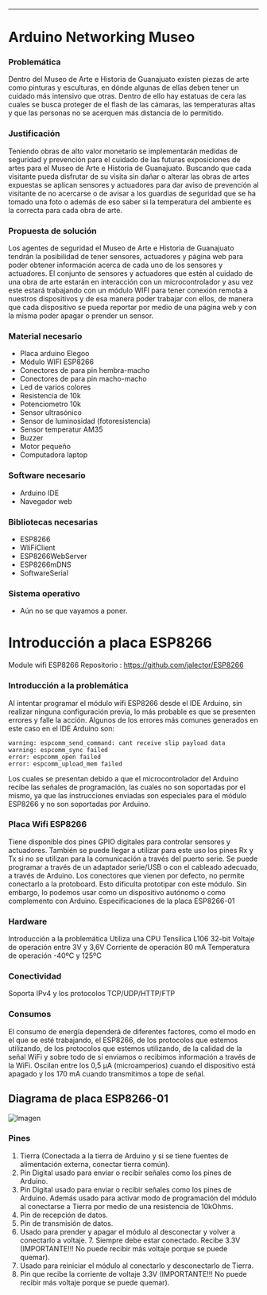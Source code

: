 
--------------------------------
#  Arduino Networking Museo

### Problemática
Dentro del Museo de Arte e Historia de Guanajuato existen piezas de arte como pinturas y esculturas, en dónde algunas de ellas deben tener un cuidado más intensivo que otras. Dentro de ello hay estatuas de cera las cuales se busca proteger de el flash de las cámaras, las temperaturas altas y que las personas no se acerquen más distancia de lo permitido. 

### Justificación
Teniendo obras de alto valor monetario se implementarán medidas de seguridad y prevención para el cuidado de las futuras exposiciones de artes para el Museo de Arte e Historia de Guanajuato. Buscando que cada visitante pueda disfrutar de su visita sin dañar o alterar las obras de artes expuestas se aplican sensores y actuadores para dar aviso de prevención al visitante de no acercarse o de avisar a los guardias de seguridad que se ha tomado una foto o además de eso saber si la temperatura del ambiente es la correcta para cada obra de arte. 

### Propuesta de solución
Los agentes de seguridad el Museo de Arte e Historia de Guanajuato tendrán la posibilidad de tener sensores, actuadores y página web para poder obtener información acerca de cada uno de los sensores y actuadores. El conjunto de sensores y actuadores que estén al cuidado de una obra de arte estarán en interacción con un microcontrolador y asu vez este estará trabajando con un módulo WIFI para tener conexión remota a nuestros dispositivos y de esa manera poder trabajar con ellos, de manera que cada dispositivo se pueda reportar por medio de una página web y con la misma poder apagar o prender un sensor.  

### Material necesario
* Placa arduino Elegoo
* Módulo WIFI ESP8266
* Conectores de para pin hembra-macho
* Conectores de para pin macho-macho
* Led de varios colores
* Resistencia de 10k
* Potenciometro 10k
* Sensor ultrasónico 
* Sensor de luminosidad (fotoresistencia)
* Sensor temperatur AM35
* Buzzer 
* Motor pequeño
* Computadora laptop

### Software necesario
* Arduino IDE
* Navegador web

### Bibliotecas necesarias
* ESP8266
* WIiFiClient
* ESP8266WebServer
* ESP8266mDNS
* SoftwareSerial

### Sistema operativo
* Aún no se que vayamos a poner.

# Introducción a placa ESP8266
Module wifi ESP8266
Repositorio : https://github.com/jalector/ESP8266

### Introducción a la problemática
Al intentar programar el módulo wifi ESP8266 desde el IDE Arduino, sin realizar ninguna configuración previa, lo más probable es que se presenten errores y falle la acción.
Algunos de los errores más comunes generados en este caso en el IDE Arduino son:
```shell
warning: espcomm_send_command: cant receive slip payload data
warning: espcomm_sync failed
error: espcomm_open failed
error: espcomm_upload_mem failed
```
Los cuales se presentan debido a que el microcontrolador del Arduino recibe las señales de programación, las cuales no son soportadas por el mismo, ya que las instrucciones enviadas son especiales para el módulo ESP8266 y no son soportadas por Arduino.

### Placa Wifi ESP8266
Tiene disponible dos pines GPIO digitales para controlar sensores y actuadores.
También se puede llegar a utilizar para este uso los pines Rx y Tx si no se utilizan para la comunicación a través del puerto serie. Se puede programar a través de un adaptador serie/USB o con el cableado adecuado, a través de Arduino. Los conectores que vienen por defecto, no permite conectarlo a la protoboard.
Esto dificulta prototipar con este módulo. Sin embargo, lo podemos usar como un dispositivo autónomo o como complemento con Arduino.
Especificaciones de la placa ESP8266-01

### Hardware
Introducción a la problemática
Utiliza una CPU Tensilica L106 32-bit
Voltaje de operación entre 3V y 3,6V
Corriente de operación 80 mA
Temperatura de operación -40ºC y 125ºC


### Conectividad
Soporta IPv4 y los protocolos TCP/UDP/HTTP/FTP

### Consumos
El consumo de energía dependerá de diferentes factores, como el modo en el que se esté trabajando, el ESP8266, de los protocolos que estemos utilizando, de los protocolos que estemos utilizando, de la calidad de la señal WiFi y sobre todo de sí enviamos o recibimos información a través de la WiFi. Oscilan entre los 0,5 μA (microamperios) cuando el dispositivo está apagado y los 170 mA cuando transmitimos a tope de señal.

## Diagrama de placa ESP8266-01
![Imagen](imgs/pines_esp8266png)

### Pines
1. Tierra (Conectada a la tierra de Arduino y si se tiene fuentes de alimentación externa, conectar tierra común).
2. Pin Digital usado para enviar o recibir señales como los pines de Arduino.
3. Pin Digital usado para enviar o recibir señales como los pines de Arduino. Además usado para activar modo de programación del módulo al conectarse a Tierra por medio de una resistencia de 10kOhms.
4. Pin de recepción de datos.
5. Pin de transmisión de datos.
6. Usado para prender y apagar el módulo al desconectar y volver a conectarlo a voltaje. 7. Siempre debe estar conectado. Recibe 3.3V (IMPORTANTE!!! No puede recibir más voltaje porque se puede quemar).
7. Usado para reiniciar el módulo al conectarlo y desconectarlo de Tierra.
8. Pin que recibe la corriente de voltaje 3.3V (IMPORTANTE!!! No puede recibir más voltaje porque se puede quemar).